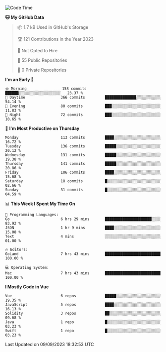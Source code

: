 <!--START_SECTION:waka-->
![Code Time](http://img.shields.io/badge/Code%20Time-873%20hrs-blue)

**🐱 My GitHub Data** 

> 📦 1.7 kB Used in GitHub's Storage 
 > 
> 🏆 121 Contributions in the Year 2023
 > 
> 🚫 Not Opted to Hire
 > 
> 📜 55 Public Repositories 
 > 
> 🔑 0 Private Repositories 
 > 
**I'm an Early 🐤** 

```text
🌞 Morning                158 commits         ██████░░░░░░░░░░░░░░░░░░░   23.37 % 
🌆 Daytime                366 commits         ██████████████░░░░░░░░░░░   54.14 % 
🌃 Evening                80 commits          ███░░░░░░░░░░░░░░░░░░░░░░   11.83 % 
🌙 Night                  72 commits          ███░░░░░░░░░░░░░░░░░░░░░░   10.65 % 
```
📅 **I'm Most Productive on Thursday** 

```text
Monday                   113 commits         ████░░░░░░░░░░░░░░░░░░░░░   16.72 % 
Tuesday                  136 commits         █████░░░░░░░░░░░░░░░░░░░░   20.12 % 
Wednesday                131 commits         █████░░░░░░░░░░░░░░░░░░░░   19.38 % 
Thursday                 141 commits         █████░░░░░░░░░░░░░░░░░░░░   20.86 % 
Friday                   106 commits         ████░░░░░░░░░░░░░░░░░░░░░   15.68 % 
Saturday                 18 commits          █░░░░░░░░░░░░░░░░░░░░░░░░   02.66 % 
Sunday                   31 commits          █░░░░░░░░░░░░░░░░░░░░░░░░   04.59 % 
```


📊 **This Week I Spent My Time On** 

```text
💬 Programming Languages: 
Go                       6 hrs 29 mins       █████████████████████░░░░   83.92 % 
JSON                     1 hr 9 mins         ████░░░░░░░░░░░░░░░░░░░░░   15.08 % 
Text                     4 mins              ░░░░░░░░░░░░░░░░░░░░░░░░░   01.00 % 

🔥 Editors: 
GoLand                   7 hrs 43 mins       █████████████████████████   100.00 % 

💻 Operating System: 
Mac                      7 hrs 43 mins       █████████████████████████   100.00 % 
```

**I Mostly Code in Vue** 

```text
Vue                      6 repos             █████░░░░░░░░░░░░░░░░░░░░   19.35 % 
JavaScript               5 repos             ████░░░░░░░░░░░░░░░░░░░░░   16.13 % 
Solidity                 3 repos             ██░░░░░░░░░░░░░░░░░░░░░░░   09.68 % 
Java                     1 repo              █░░░░░░░░░░░░░░░░░░░░░░░░   03.23 % 
Swift                    1 repo              █░░░░░░░░░░░░░░░░░░░░░░░░   03.23 % 
```




 Last Updated on 09/09/2023 18:32:53 UTC
<!--END_SECTION:waka-->
